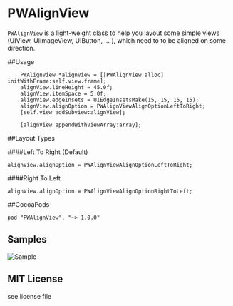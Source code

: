PWAlignView
===========
`PWAlignView` is a light-weight class to help you layout some simple views (UIView, UIImageView, UIButton, … ), which need to to be aligned on some direction.

##Usage

```
    PWAlignView *alignView = [[PWAlignView alloc] initWithFrame:self.view.frame];
    alignView.lineHeight = 45.0f;
    alignView.itemSpace = 5.0f;
    alignView.edgeInsets = UIEdgeInsetsMake(15, 15, 15, 15);
    alignView.alignOption = PWAlignViewAlignOptionLeftToRight;
    [self.view addSubview:alignView];
    
    [alignView appendWithViewArray:array];
```

##Layout Types

####Left To Right (Default)

```
alignView.alignOption = PWAlignViewAlignOptionLeftToRight;
```

####Right To Left

```
alignView.alignOption = PWAlignViewAlignOptionRightToLeft;
```
##CocoaPods

 ```
pod "PWAlignView", "~> 1.0.0"
 ```

## Samples
![Sample](https://raw.github.com/wpsteak/PWAlignView/master/Screenshot.png)



## MIT License
see license file
